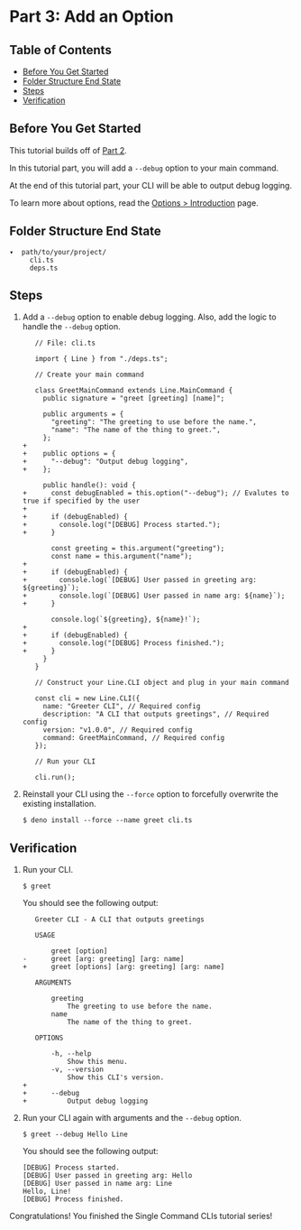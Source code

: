 # Part 3: Add an Option

## Table of Contents

- [Before You Get Started](#before-you-get-started)
- [Folder Structure End State](#folder-structure-end-state)
- [Steps](#steps)
- [Verification](#verification)

## Before You Get Started

This tutorial builds off of
[Part 2](/line/v1.x/tutorials/creating-a-cli/single-command-clis/part-2-add-arguments).

In this tutorial part, you will add a `--debug` option to your main command.

At the end of this tutorial part, your CLI will be able to output debug logging.

To learn more about options, read the
[Options > Introduction](/line/v1.x/tutorials/options/introduction) page.

## Folder Structure End State

```text
▾  path/to/your/project/
     cli.ts
     deps.ts
```

## Steps

1. Add a `--debug` option to enable debug logging. Also, add the logic to handle
   the `--debug` option.

   ```diff-typescript
      // File: cli.ts

      import { Line } from "./deps.ts";

      // Create your main command

      class GreetMainCommand extends Line.MainCommand {
        public signature = "greet [greeting] [name]";

        public arguments = {
          "greeting": "The greeting to use before the name.",
          "name": "The name of the thing to greet.",
        };
   +
   +    public options = {
   +      "--debug": "Output debug logging",
   +    };

        public handle(): void {
   +      const debugEnabled = this.option("--debug"); // Evalutes to true if specified by the user
   +
   +      if (debugEnabled) {
   +        console.log("[DEBUG] Process started.");
   +      }

          const greeting = this.argument("greeting");
          const name = this.argument("name");
   +
   +      if (debugEnabled) {
   +        console.log(`[DEBUG] User passed in greeting arg: ${greeting}`);
   +        console.log(`[DEBUG] User passed in name arg: ${name}`);
   +      }

          console.log(`${greeting}, ${name}!`);
   +
   +      if (debugEnabled) {
   +        console.log("[DEBUG] Process finished.");
   +      }
        }
      }

      // Construct your Line.CLI object and plug in your main command

      const cli = new Line.CLI({
        name: "Greeter CLI", // Required config
        description: "A CLI that outputs greetings", // Required config
        version: "v1.0.0", // Required config
        command: GreetMainCommand, // Required config
      });

      // Run your CLI

      cli.run();
   ```

2. Reinstall your CLI using the `--force` option to forcefully overwrite the
   existing installation.

   ```shell
   $ deno install --force --name greet cli.ts
   ```

## Verification

1. Run your CLI.

   ```shell
   $ greet
   ```

   You should see the following output:

   ```diff-text
      Greeter CLI - A CLI that outputs greetings

      USAGE

          greet [option]
   -      greet [arg: greeting] [arg: name]
   +      greet [options] [arg: greeting] [arg: name]

      ARGUMENTS

          greeting
              The greeting to use before the name.
          name
              The name of the thing to greet.

      OPTIONS

          -h, --help
              Show this menu.
          -v, --version
              Show this CLI's version.
   +
   +      --debug
   +          Output debug logging
   ```

2. Run your CLI again with arguments and the `--debug` option.

   ```shell
   $ greet --debug Hello Line
   ```

   You should see the following output:

   ```text
   [DEBUG] Process started.
   [DEBUG] User passed in greeting arg: Hello
   [DEBUG] User passed in name arg: Line
   Hello, Line!
   [DEBUG] Process finished.
   ```

Congratulations! You finished the Single Command CLIs tutorial series!
